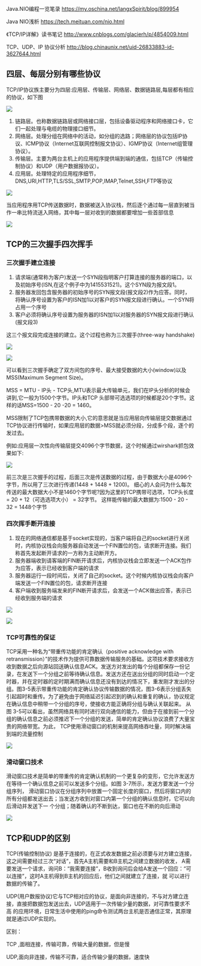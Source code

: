 Java.NIO编程一览笔录
https://my.oschina.net/langxSpirit/blog/899954

Java NIO浅析
https://tech.meituan.com/nio.html

《TCP/IP详解》读书笔记
http://www.cnblogs.com/glacierh/p/4854009.html

TCP、UDP、IP 协议分析
http://blog.chinaunix.net/uid-26833883-id-3627644.html

## 四层、每层分别有哪些协议
TCP/IP协议族主要分为四层:应用层、传输层、网络层、数据链路层,每层都有相应的协议，如下图

![](img/network.tcp.ip.4level.png)

1. 链路层。也称数据链路层或网络接口层，包括设备驱动程序和网络接口卡，它们一起处理与电缆的物理接口细节。
1. 网络层。处理分组在网络中的活动，如分组的选路；网络层的协议包括IP协议、ICMP协议（Internet互联网控制报文协议）、IGMP协议（Internet组管理协议）。
1. 传输层。主要为两台主机上的应用程序提供端到端的通信，包括TCP（传输控制协议）和UDP（用户数据报协议）。
1. 应用层。处理特定的应用程序细节，DNS,URI,HTTP,TLS/SSL,SMTP,POP,IMAP,Telnet,SSH,FTP等协议

![](img/network.tcp.ip.level.png)

当应用程序用TCP传送数据时，数据被送入协议栈，然后逐个通过每一层直到被当作一串比特流送入网络，其中每一层对收到的数据都要增加一些首部信息

![](img/network.tcp.ip.transfore.png)

## TCP的三次握手四次挥手

### 三次握手建立连接
1. 请求端(通常称为客户)发送一个SYN段指明客户打算连接的服务器的端口，以及初始序号(ISN,在这个例子中为1415531521)。这个SYN段为报文段1。
1. 服务器发回包含服务器的初始序号的SYN报文段(报文段2)作为应答。同时，将确认序号设置为客户的ISN加1以对客户的SYN报文段进行确认。一个SYN将占用一个序号
1. 客户必须将确认序号设置为服务器的ISN加1以对服务器的SYN报文段进行确认(报文段3)

这三个报文段完成连接的建立。这个过程也称为三次握手(three-way handshake)

![](img/network.tcp.ip.tcp.connect.png)

![](img/network.tcp.ip.tcp.connect.package.png)

可以看到三次握手确定了双方间包的序号、最大接受数据的大小(window)以及MSS(Maximum Segment Size)。

MSS = MTU - IP头 - TCP头,MTU表示最大传输单元，我们在IP头分析的时候会讲到,它一般为1500个字节。IP头和TCP 头部带可选选项的时候都是20个字节。这样的话MSS=1500 - 20 -20 = 1460。

MSS限制了TCP包携带数据的大小,它的意思就是当应用层向传输层提交数据通过TCP协议进行传输时，如果应用层的数据>MSS就必须分段，分成多个段，逐个的发过去。

例如:应用层一次性向传输层提交4096个字节数据，这个时候通过wirshark抓包效果如下:

![](img/network.tcp.ip.tcp.connect.package.mss.png)

前三次是三次握手的过程，后面三次是传送数据的过程，由于数据大小是4096个字节，所以用了三次进行传递(1448 + 1448 + 1200)。
细心的人会问为什么每次传送的最大数据大小不是1460个字节呢?因为这里的TCP携带可选项，TCP头长度 = 20 + 12（可选选项大小） = 32字节。 这样能传输的最大数据为:1500 - 20 - 32 = 1448个字节

### 四次挥手断开连接
1. 现在的网络通信都是基于socket实现的，当客户端将自己的socket进行关闭时，内核协议栈会向服务器自动发送一个FIN置位的包，请求断开连接。我们称首先发起断开请求的一方称为主动断开方。
1. 服务器端收到请客端的FIN断开请求后，内核协议栈会立即发送一个ACK包作为应答，表示已经收到客户端的请求
1. 服务器运行一段时间后，关闭了自己的socket。这个时候内核协议栈会向客户端发送一个FIN置位的包，请求断开连接
1. 客户端收到服务端发来的FIN断开请求后，会发送一个ACK做出应答，表示已经收到服务端的请求

![](img/network.tcp.ip.tcp.disconnect.png)

![](img/network.tcp.ip.tcp.disconnect.package.png)

### TCP可靠性的保证
TCP采用一种名为“带重传功能的肯定确认（positive acknowledge with retransmission）”的技术作为提供可靠数据传输服务的基础。这项技术要求接收方收到数据之后向源站回送确认信息ACK。发送方对发出的每个分组都保存一份记录，在发送下一个分组之前等待确认信息。发送方还在送出分组的同时启动一个定时器，并在定时器的定时期满而确认信息还没有到达的情况下，重发刚才发出的分组。图3-5表示带重传功能的肯定确认协议传输数据的情况，图3-6表示分组丢失引起超时和重传。为了避免由于网络延迟引起迟到的确认和重复的确认，协议规定在确认信息中稍带一个分组的序号，使接收方能正确将分组与确认关联起来。
从图 3-5可以看出，虽然网络具有同时进行双向通信的能力，但由于在接到前一个分组的确认信息之前必须推迟下一个分组的发送，简单的肯定确认协议浪费了大量宝贵的网络带宽。为此， TCP使用滑动窗口的机制来提高网络吞吐量，同时解决端到端的流量控制

![](img/network.tcp.ip.tcp.positive.retrans.png)

### 滑动窗口技术
滑动窗口技术是简单的带重传的肯定确认机制的一个更复杂的变形，它允许发送方在等待一个确认信息之前可以发送多个分组。如图 3-7所示，发送方要发送一个分组序列，
滑动窗口协议在分组序列中放置一个固定长度的窗口，然后将窗口内的所有分组都发送出去；当发送方收到对窗口内第一个分组的确认信息时，它可以向后滑动并发送下一
个分组；随着确认的不断到达，窗口也在不断的向后滑动

![](img/network.tcp.ip.tcp.move.window.png)

## TCP和UDP的区别
TCP(传输控制协议) 是基于连接的，在正式收发数据之前必须要与对方建立连接，这之间需要经过三次“对话”，首先A主机需要和B主机之间建立数据的收发，
A需要发送一个请求，询问B：“我需要连接”，B收到询问后会给A发送一个回应：“可以连接”，这时A主机得到B主机的回应后，他们之间就建立了连接，就
可以进行数据的传输了。

UDP(用户数报协议)它与TCP相对应的协议，是面向非连接的，不与对方建立连接，直接把数据包发送出去，UDP适用于一次传输少量的数据，对可靠性要求不高
的应用环境，日常生活中使用的ping命令测试两台主机是否通信正常，其原理就是通过UDP实现的。

区别：

TCP ,面相连接，传输可靠，传输大量的数据，但是慢

UDP,面向非连接，传输不可靠，适合传输少量的数据，速度快